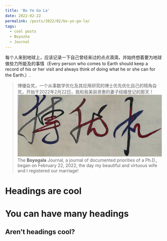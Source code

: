 ```yaml
---
title: 'Bo Yo Ga La'
date: 2022-02-22
permalink: /posts/2022/02/bo-yo-ga-la/
tags:
  - cool posts
  - Boyozha
  - Journal
---
```

每个人来到地球上，应该记录一下自己曾经来过的点点滴滴，并始终想着要为地球做些力所能及的事情（Every person who comes to Earth should keep a record of his or her visit and always think of doing what he or she can for the Earth.）.
> 博優旮旯，一个从事数学优化及其应用研究的博士优先优化自己的犄角旮旯，开始于2022年2月22日，我和我美丽贤惠的妻子结婚登记的那天！
> <br/><img src='/images/boyozha/boyouzha.jpeg'>
> The **Boyogala** Journal, a journal of documented priorities of a Ph.D., began on February 22, 2022, the day my beautiful and virtuous wife and I registered our marriage!

Headings are cool
======

You can have many headings
======

Aren't headings cool?
------
